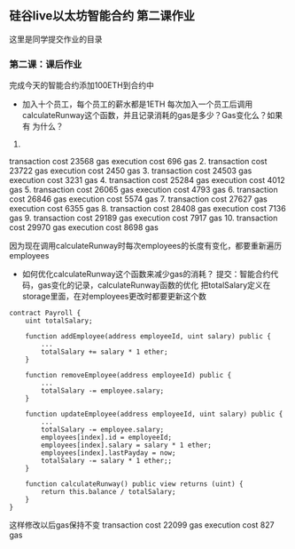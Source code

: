 ## 硅谷live以太坊智能合约 第二课作业
这里是同学提交作业的目录

### 第二课：课后作业
完成今天的智能合约添加100ETH到合约中
- 加入十个员工，每个员工的薪水都是1ETH
每次加入一个员工后调用calculateRunway这个函数，并且记录消耗的gas是多少？Gas变化么？如果有 为什么？

1.
transaction cost 	23568 gas
execution cost 	696 gas
2.
transaction cost 	23722 gas
execution cost 	2450 gas
3.
transaction cost 	24503 gas
execution cost 	3231 gas
4.
transaction cost 	25284 gas
execution cost 	4012 gas
5.
transaction cost 	26065 gas
execution cost 	4793 gas
6.
transaction cost 	26846 gas
execution cost 	5574 gas
7.
transaction cost 	27627 gas
execution cost 	6355 gas
8.
transaction cost 	28408 gas
execution cost 	7136 gas
9.
transaction cost 	29189 gas
execution cost 	7917 gas
10.
transaction cost 	29970 gas
execution cost 	8698 gas

因为现在调用calculateRunway时每次employees的长度有变化，都要重新遍历employees

- 如何优化calculateRunway这个函数来减少gas的消耗？
提交：智能合约代码，gas变化的记录，calculateRunway函数的优化
把totalSalary定义在storage里面，在对employees更改时都要更新这个数

```
contract Payroll {
    uint totalSalary;

    function addEmployee(address employeeId, uint salary) public {
        ...
        totalSalary += salary * 1 ether;
    }

    function removeEmployee(address employeeId) public {
        ...
        totalSalary -= employee.salary;
    }

    function updateEmployee(address employeeId, uint salary) public {
        ...
        totalSalary -= employee.salary;
        employees[index].id = employeeId;
        employees[index].salary = salary * 1 ether;
        employees[index].lastPayday = now;
        totalSalary -= salary * 1 ether;;
    }

    function calculateRunway() public view returns (uint) {
        return this.balance / totalSalary;
    }
}
```

这样修改以后gas保持不变
transaction cost 	22099 gas
execution cost 	827 gas

